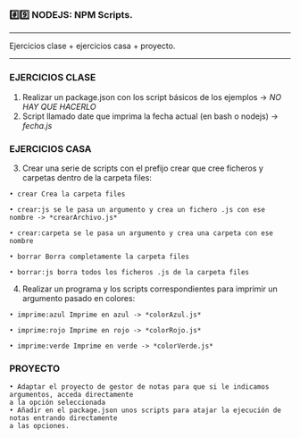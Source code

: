 ### #️⃣9️⃣ NODEJS: NPM Scripts.

---

Ejercicios clase + ejercicios casa + proyecto.


---


### EJERCICIOS CLASE
  1. Realizar un package.json con los script básicos de los ejemplos -> *NO HAY QUE HACERLO*
  2. Script llamado date que imprima la fecha actual (en bash o nodejs) -> *fecha.js*
  
### EJERCICIOS CASA
  3. Crear una serie de scripts con el prefijo crear que cree ficheros y carpetas dentro de la carpeta
  files:
  
    • crear Crea la carpeta files

    • crear:js se le pasa un argumento y crea un fichero .js con ese nombre -> *crearArchivo.js*

    • crear:carpeta se le pasa un argumento y crea una carpeta con ese nombre

    • borrar Borra completamente la carpeta files

    • borrar:js borra todos los ficheros .js de la carpeta files
  
  4. Realizar un programa y los scripts correspondientes para imprimir un argumento pasado en
  colores:
  
    • imprime:azul Imprime en azul -> *colorAzul.js*

    • imprime:rojo Imprime en rojo -> *colorRojo.js*

    • imprime:verde Imprime en verde -> *colorVerde.js*
  
### PROYECTO
    • Adaptar el proyecto de gestor de notas para que si le indicamos argumentos, acceda directamente
    a la opción seleccionada
    • Añadir en el package.json unos scripts para atajar la ejecución de notas entrando directamente
    a las opciones.
